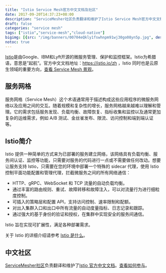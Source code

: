 ```yaml
---
title: "Istio Service Mesh官方中文文档及社区"
date: 2017-09-20T14:37:23+08:00
description: "ServiceMesher社区负责翻译和维护了Istio Service Mesh官方中文文档。"
draft: false
categories: "service mesh"
tags: ["istio","service-mesh","cloud-native"]
bigimg: [{src: "/img/banners/00704eQkly1fswhnpm91wj30go08yn5p.jpg", desc: "Service Mesh|Sept 20,2017"}]
notoc: true
---
```


[Istio](https://istio.io)是由Google、IBM和Lyft开源的微服务管理、保护和监控框架。Istio为希腊语，意思是”起航“。官方中文文档地址：https://istio.io/zh ，Istio 同时也是云原生领域的重要方向，[查看 Service Mesh 景观](http://www.servicemesher.com/awesome-servicemesh)。

## 服务网格

服务网格（Service Mesh）这个术语通常用于描述构成这些应用程序的微服务网络以及应用之间的交互。随着规模和复杂性的增长，服务网格越来越难以理解和管理。它的需求包括服务发现、负载均衡、故障恢复、指标收集和监控以及通常更加复杂的运维需求，例如 A/B 测试、金丝雀发布、限流、访问控制和端到端认证等。

## Istio简介

Istio 提供一种简单的方式来为已部署的服务建立网络，该网络具有负载均衡、服务间认证、监控等功能，只需要对服务的代码进行一点或不需要做任何改动。想要让服务支持 Istio，只需要在您的环境中部署一个特殊的 sidecar 代理，使用 Istio 控制平面功能配置和管理代理，拦截微服务之间的所有网络通信：

- HTTP、gRPC、WebSocket 和 TCP 流量的自动负载均衡。
- 通过丰富的路由规则、重试、故障转移和故障注入，可以对流量行为进行细粒度控制。
- 可插入的策略层和配置 API，支持访问控制、速率限制和配额。
- 对出入集群入口和出口中所有流量的自动度量指标、日志记录和跟踪。
- 通过强大的基于身份的验证和授权，在集群中实现安全的服务间通信。

Istio 旨在实现可扩展性，满足各种部署需求。

关于 Istio 的详细介绍请参考 [Istio 是什么](https://istio.io/zh/docs/concepts/what-is-istio/)。

## 中文社区

[ServiceMesher社区](http://www.servicemesher.com)负责翻译和维护了[Istio 官方中文文档](https://istio.io)。[查看如何参与](https://github.com/servicemesher/istio-official-translation)。
